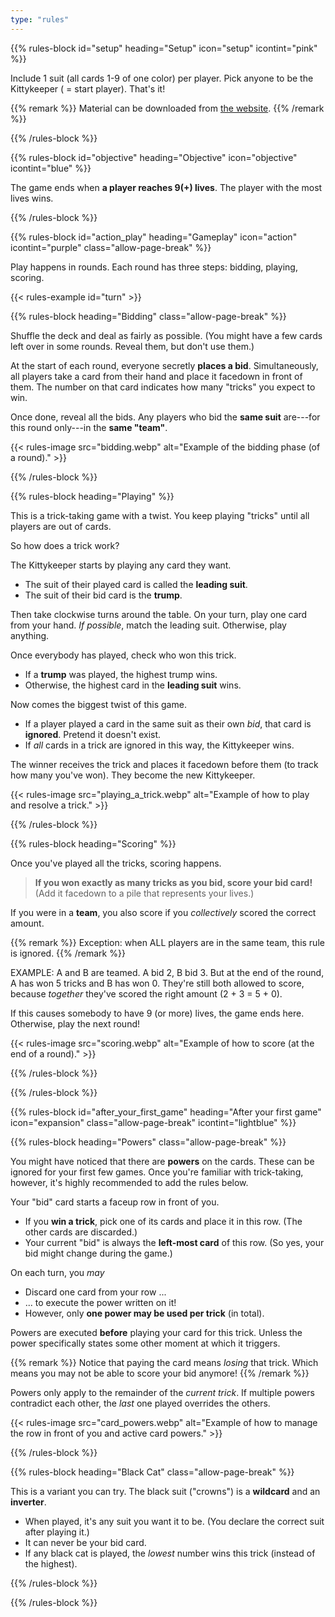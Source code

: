 ```yaml
---
type: "rules"
---
```


{{% rules-block id="setup" heading="Setup" icon="setup" icontint="pink" %}}

Include 1 suit (all cards 1-9 of one color) per player. Pick anyone to be the Kittykeeper ( = start player). That's it!

{{% remark %}}
Material can be downloaded from [the website](https://pandaqi.com/nine-lives-tricksy-kittens).
{{% /remark %}}

{{% /rules-block %}}

{{% rules-block id="objective" heading="Objective" icon="objective" icontint="blue" %}}

The game ends when **a player reaches 9(+) lives**. The player with the most lives wins.

{{% /rules-block %}}

{{% rules-block id="action_play" heading="Gameplay" icon="action" icontint="purple" class="allow-page-break" %}}

Play happens in rounds. Each round has three steps: bidding, playing, scoring.

{{< rules-example id="turn" >}}

{{% rules-block heading="Bidding" class="allow-page-break" %}}

Shuffle the deck and deal as fairly as possible. (You might have a few cards left over in some rounds. Reveal them, but don't use them.)

At the start of each round, everyone secretly **places a bid**. Simultaneously, all players take a card from their hand and place it facedown in front of them. The number on that card indicates how many "tricks" you expect to win.

Once done, reveal all the bids. Any players who bid the **same suit** are---for this round only---in the **same "team"**.

{{< rules-image src="bidding.webp" alt="Example of the bidding phase (of a round)." >}}

{{% /rules-block %}}

{{% rules-block heading="Playing" %}}

This is a trick-taking game with a twist. You keep playing "tricks" until all players are out of cards.

So how does a trick work?

The Kittykeeper starts by playing any card they want. 
* The suit of their played card is called the **leading suit**.
* The suit of their bid card is the **trump**.

Then take clockwise turns around the table. On your turn, play one card from your hand. _If possible_, match the leading suit. Otherwise, play anything.

Once everybody has played, check who won this trick.
* If a **trump** was played, the highest trump wins.
* Otherwise, the highest card in the **leading suit** wins.

Now comes the biggest twist of this game.
* If a player played a card in the same suit as their own _bid_, that card is **ignored**. Pretend it doesn't exist.
* If _all_ cards in a trick are ignored in this way, the Kittykeeper wins.

The winner receives the trick and places it facedown before them (to track how many you've won). They become the new Kittykeeper.

{{< rules-image src="playing_a_trick.webp" alt="Example of how to play and resolve a trick." >}}

{{% /rules-block %}}

{{% rules-block heading="Scoring" %}}

Once you've played all the tricks, scoring happens.

> **If you won exactly as many tricks as you bid, score your bid card!** (Add it facedown to a pile that represents your lives.)

If you were in a **team**, you also score if you _collectively_ scored the correct amount. 

{{% remark %}}
Exception: when ALL players are in the same team, this rule is ignored.
{{% /remark %}}

EXAMPLE: A and B are teamed. A bid 2, B bid 3. But at the end of the round, A has won 5 tricks and B has won 0. They're still both allowed to score, because _together_ they've scored the right amount (2 + 3 = 5 + 0). 

If this causes somebody to have 9 (or more) lives, the game ends here. Otherwise, play the next round!

{{< rules-image src="scoring.webp" alt="Example of how to score (at the end of a round)." >}}

{{% /rules-block %}}

{{% /rules-block %}}

{{% rules-block id="after_your_first_game" heading="After your first game" icon="expansion" class="allow-page-break" icontint="lightblue" %}}

{{% rules-block heading="Powers" class="allow-page-break" %}}

You might have noticed that there are **powers** on the cards. These can be ignored for your first few games. Once you're familiar with trick-taking, however, it's highly recommended to add the rules below.

Your "bid" card starts a faceup row in front of you.

* If you **win a trick**, pick one of its cards and place it in this row. (The other cards are discarded.)
* Your current "bid" is always the **left-most card** of this row. (So yes, your bid might change during the game.)

On each turn, you _may_

* Discard one card from your row ...
* ... to execute the power written on it!
* However, only **one power may be used per trick** (in total).

Powers are executed **before** playing your card for this trick. Unless the power specifically states some other moment at which it triggers.

{{% remark %}}
Notice that paying the card means _losing_ that trick. Which means you may not be able to score your bid anymore!
{{% /remark %}}

Powers only apply to the remainder of the _current trick_. If multiple powers contradict each other, the _last_ one played overrides the others.

{{< rules-image src="card_powers.webp" alt="Example of how to manage the row in front of you and active card powers." >}}

{{% /rules-block %}}

{{% rules-block heading="Black Cat"  class="allow-page-break" %}}

This is a variant you can try. The black suit ("crowns") is a **wildcard** and an **inverter**.

* When played, it's any suit you want it to be. (You declare the correct suit after playing it.)
* It can never be your bid card.
* If any black cat is played, the _lowest_ number wins this trick (instead of the highest).

{{% /rules-block %}}

{{% /rules-block %}}